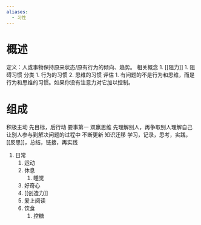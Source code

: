 ```yaml
---
aliases:
  - 习性
---
```

#  概述
定义：人或事物保持原来状态/原有行为的倾向、趋势。
相关概念
	1. [[阻力]]
		1. 阻碍习惯
分类
	1. 行为的习惯
	2. 思维的习惯
评估
	1. 有问题的不是行为和思维，而是行为和思维的习惯。如果你没有注意力对它加以控制。
# 组成
积极主动
先目标，后行动
要事第一
双赢思维
先理解别人，再争取别人理解自己
让别人参与到解决问题的过程中
不断更新
知识迁移
	学习，记录，思考，实践，[[反思]]，总结，链接，再实践
1. 日常
	1. 运动
	2. 休息
		1. 睡觉
	3. 好奇心
	4. [[创造力]] 
	5. 爱上阅读
	6. 饮食
		1. 控糖